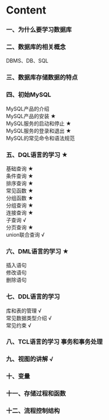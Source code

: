 # Content

### 一、为什么要学习数据库 

### 二、数据库的相关概念

DBMS、DB、SQL

### 三、数据库存储数据的特点 

### 四、初始MySQL

MySQL产品的介绍  
MySQL产品的安装 ★  
MySQL服务的启动和停止 ★  
MySQL服务的登录和退出 ★  
MySQL的常见命令和语法规范

### 五、DQL语言的学习 ★

基础查询 ★  
条件查询 ★  
排序查询 ★  
常见函数 ★  
分组函数 ★  
分组查询 ★  
连接查询 ★  
子查询 √  
分页查询 ★  
union联合查询 √

### 六、DML语言的学习 ★

插入语句  
修改语句  
删除语句

### 七、DDL语言的学习

库和表的管理 √  
常见数据类型介绍 √  
常见约束 √

### 八、TCL语言的学习 事务和事务处理

### 九、视图的讲解 √ 

### 十、变量

### 十一、存储过程和函数

### 十二、流程控制结构





